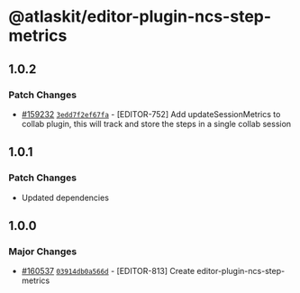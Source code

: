 # @atlaskit/editor-plugin-ncs-step-metrics

## 1.0.2

### Patch Changes

- [#159232](https://bitbucket.org/atlassian/atlassian-frontend-monorepo/pull-requests/159232)
  [`3edd7f2ef67fa`](https://bitbucket.org/atlassian/atlassian-frontend-monorepo/commits/3edd7f2ef67fa) -
  [EDITOR-752] Add updateSessionMetrics to collab plugin, this will track and store the steps in a
  single collab session

## 1.0.1

### Patch Changes

- Updated dependencies

## 1.0.0

### Major Changes

- [#160537](https://bitbucket.org/atlassian/atlassian-frontend-monorepo/pull-requests/160537)
  [`03914db0a566d`](https://bitbucket.org/atlassian/atlassian-frontend-monorepo/commits/03914db0a566d) -
  [EDITOR-813] Create editor-plugin-ncs-step-metrics
